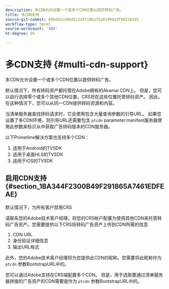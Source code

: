 ```yaml
---
description: 多CDN允许设置一个或多个CDN位置以提供转码广告。
title: 多CDN支持
source-git-commit: 89bdda1d4bd5c126f19ba75a819942df901183d1
workflow-type: tm+mt
source-wordcount: '304'
ht-degree: 0%

---
```



# 多CDN支持 {#multi-cdn-support}

多CDN允许设置一个或多个CDN位置以提供转码广告。

默认情况下，所有转码资产都托管在Adobe拥有的Akamai CDN上。 但是，您可以自行选择零个或多个其他CDN位置，CRS将在这些位置托管转码资产。 因此，在这种情况下，您可以从同一CDN提供转码资源和内容。

当清单服务器查找转码请求时，它会使用包含大量查询参数的引导URL。 如果您设置了多CDN环境，则引导URL还需要包含 `ptcdn` parameter.manifest服务器使用此参数来标识从中获取广告转码版本的CDN服务器。

以下Primetime解决方案也支持多个CDN：

1. 适用于Android的TVSDK
1. 适用于桌面HLS的TVSDK
1. 适用于iOS的TVSDK

## 启用CDN支持 {#section_1BA344F2300B49F291865A7461EDFEAE}

默认情况下，为所有客户禁用CRS

请联系您的Adobe技术客户经理，将您的CRS帐户配置为使用其他CDN来托管转码广告资产。您需要提供以下CRS将转码广告资产上传到CDN所需的信息

1. CDN URL
1. 身份验证详细信息
1. 输出URL格式

此外，您的Adobe技术客户经理将为您提供此CDN的昵称。您需要将此昵称作为 `ptcdn` 参数BootstrapURL中的。

您可以通过Adobe支持在CRS端配置多个CDN。 但是，用于选取要通过清单服务器拼接的广告资产的CDN需要是作为 `ptcdn` 参数BootstrapURL中的。
